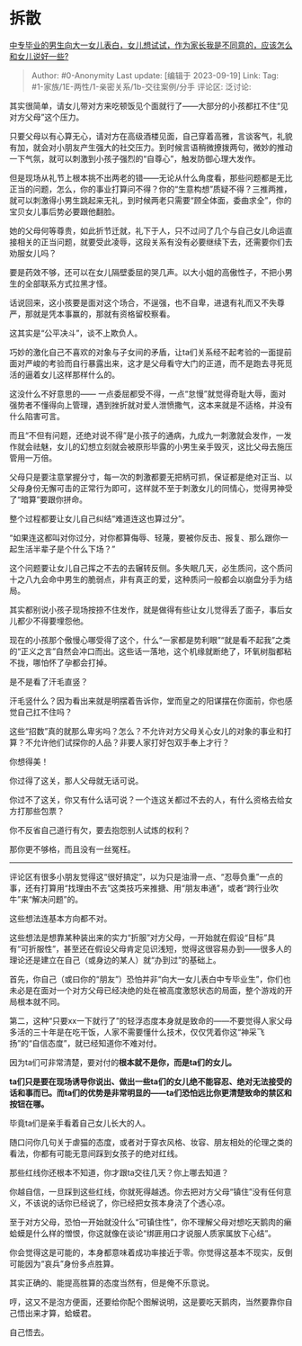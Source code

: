 # 拆散
[中专毕业的男生向大一女儿表白，女儿想试试，作为家长我是不同意的，应该怎么和女儿说好一些?](https://www.zhihu.com/question/541617240/answer/3215580840)

> Author: #0-Anonymity
> Last update: [编辑于 2023-09-19]
> Link:
> Tag: #1-家族/1E-两性/1-亲密关系/1b-交往案例/分手 
> 评论区:
> 泛讨论:

其实很简单，请女儿带对方来吃顿饭见个面就行了——大部分的小孩都扛不住“见对方父母”这个压力。

只要父母以有心算无心，请对方在高级酒楼见面，自己穿着高雅，言谈客气，礼貌有加，就会对小朋友产生强大的社交压力。到时候言语稍微撩拨两句，微妙的推动一下气氛，就可以刺激到小孩子强烈的“自尊心”，触发防御心理大发作。

但是现场从礼节上根本挑不出两老的错——无论从什么角度看，那些问题都是无比正当的问题，怎么，你的事业打算问不得？你的“生意构想”质疑不得？三推两推，就可以刺激得小男生跳起来无礼，到时候两老只需要“顾全体面，委曲求全”，你的宝贝女儿事后势必要跟他翻脸。

她的父母何等尊贵，如此折节迁就，礼下于人，只不过问了几个与自己女儿命运直接相关的正当问题，就要受此凌辱，这段关系有没有必要继续下去，还需要你们去劝服女儿吗？

要是药效不够，还可以在女儿隔壁委屈的哭几声。以大小姐的高傲性子，不把小男生的全部联系方式拉黑才怪。

话说回来，这小孩要是面对这个场合，不逞强，也不自卑，进退有礼而又不失尊严，那就是凭本事赢的，那就有资格留校察看。

这其实是“公平决斗”，谈不上欺负人。

巧妙的激化自己不喜欢的对象与子女间的矛盾，让ta们关系经不起考验的一面提前面对严峻的考验而自行暴露出来，这才是父母看守大门的正道，而不是跑去寻死觅活的逼着女儿这样那样什么的。

这没什么不好意思的—— 一点委屈都受不得，一点“怠慢”就觉得奇耻大辱，面对强势者不懂得向上管理，遇到挫折就对爱人泄愤撒气，这本来就是不适格，并没有什么陷害可言。

而且“不但有问题，还绝对说不得”是小孩子的通病，九成九一刺激就会发作，一发作就会祛魅，女儿的幻想立刻就会被原形毕露的小男生亲手毁灭，这比父母去施压管用一万倍。

父母只是要注意掌握分寸，每一次的刺激都要无把柄可抓，保证都是绝对正当、以父母身份无懈可击的正常行为即可，这样就不至于刺激女儿的同情心，觉得男神受了“暗算”要跟你拼命。

整个过程都要让女儿自己纠结“难道连这也算过分”。

“如果连这都叫对你过分，对你都算侮辱、轻蔑，要被你反击、报复、那么跟你一起生活半辈子是个什么下场？”

这个问题要让女儿自己挥之不去的去辗转反侧。多失眠几天，必生质问，这个质问十之八九会命中男生的脆弱点，非有真正的爱，这种质问一般都会以崩盘分手为结局。

其实都别说小孩子现场按捺不住发作，就是做得有些让女儿觉得丢了面子，事后女儿都少不得要埋怨他。

现在的小孩那个傲慢心哪受得了这个，什么“一家都是势利眼”“就是看不起我”之类的“正义之言”自然会冲口而出。这些话一落地，这个机缘就断绝了，环氧树脂都粘不拢，哪怕怀了孕都会打掉。

是不是看了汗毛直竖？

汗毛竖什么？因为看出来就是明摆着告诉你，堂而皇之的阳谋摆在你面前，你也感觉自己扛不住吗？

这些“招数”真的就那么卑劣吗？怎么？不允许对方父母关心女儿的对象的事业和打算？不允许他们试探你的人品？非要人家打好包双手奉上才行？

你想得美！

你过得了这关，那人父母就无话可说。

你过不了这关，你又有什么话可说？一个连这关都过不去的人，有什么资格去给女方打那些包票？

你不反省自己道行有欠，要去抱怨别人试炼的权利？

那你更不够格，而且没有一丝冤枉。

--------------------

评论区有很多小朋友觉得这“很好搞定”，以为只是油滑一点、“忍辱负重”一点的事，还有打算用“找理由不去”这类技巧来推搪、用“朋友串通”，或者“跨行业吹牛”来“解决问题”的。

这些想法连基本方向都不对。

这些想法是想靠某种装出来的实力“折服”对方父母，一开始就在假设“目标”具有“可折服性”，甚至还在假设父母肯定见识浅短，觉得这很容易办到——很多人的理论还是建立在自己（或身边的某人）就“办到过”的基础上。

首先，你自己（或曰你的“朋友”）恐怕并非“向大一女儿表白中专毕业生”，你们也未必是在面对一个对方父母已经决绝的处在被高度激怒状态的局面，整个游戏的开局根本就不同。

第二，这种“只要xx一下就行了”的轻浮态度本身就是致命的——不要觉得人家父母多活的三十年是在吃干饭，人家不需要懂什么技术，仅仅凭着你这“神采飞扬”的“自信态度”，就已经知道你不难对付。

因为ta们可非常清楚，要对付的**根本就不是你，而是ta们的女儿。**

**ta们只是要在现场诱导你说出、做出一些ta们的女儿绝不能容忍、绝对无法接受的话和事而已。而ta们的优势是非常明显的——ta们恐怕远比你更清楚致命的禁区和按钮在哪。**

毕竟ta们是亲手看着自己女儿长大的人。

随口问你几句关于虐猫的态度，或者对于穿衣风格、妆容、朋友相处的伦理之类的看法，你都有可能无意间踩到女孩子的绝对红线。

那些红线你还根本不知道，你才跟ta交往几天？你上哪去知道？

你越自信，一旦踩到这些红线，你就死得越透。你去把对方父母“镇住”没有任何意义，不该说的话你已经说了，你已经把女孩本身浇了个透心凉。

至于对方父母，恐怕一开始就没什么“可镇住性”，你不理解父母对想吃天鹅肉的癞蛤蟆是什么样的憎恨，你这就像在谈论“绑匪用口才说服人质家属放下心结”。

你会觉得这是可能的，本身都意味着成功率接近于零。你觉得这基本不现实，反倒可能因为“哀兵”身份多点胜算。

其实正确的、能提高胜算的态度当然有，但是俺不乐意说。

哼，这又不是泡方便面，还要给你配个图解说明，这是要吃天鹅肉，当然要靠你自己悟出来才算，蛤蟆君。

自己悟去。